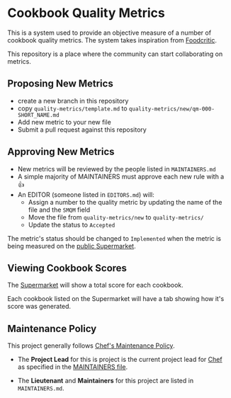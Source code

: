 # Cookbook Quality Metrics

This is a system used to provide an objective measure of a number of cookbook
quality metrics.  The system takes inspiration from [Foodcritic](http://www.foodcritic.io/).

This repository is a place where the community can start collaborating on
metrics.

## Proposing New Metrics

* create a new branch in this repository
* copy `quality-metrics/template.md` to `quality-metrics/new/qm-000-SHORT_NAME.md`
* Add new metric to your new file
* Submit a pull request against this repository

## Approving New Metrics

* New metrics will be reviewed by the people listed in `MAINTAINERS.md`
* A simple majority of MAINTAINERS must approve each new rule with a :+1:
* An EDITOR (someone listed in `EDITORS.md`) will:
  * Assign a number to the quality metric by updating the name of the file and the `SMQM` field
  * Move the file from `quality-metrics/new` to `quality-metrics/`
  * Update the status to `Accepted`

The metric's status should be changed to `Implemented` when the metric is being measured on the [public Supermarket](https://supermarket.chef.io).

## Viewing Cookbook Scores

The [Supermarket](https://supermarket.chef.io) will show a total score for each cookbook.

Each cookbook listed on the Supermarket will have a tab showing how it's score was generated.

## Maintenance Policy

This project generally follows [Chef's Maintenance Policy](https://github.com/chef/chef-rfc/blob/master/rfc030-maintenance-policy.md).

* The **Project Lead** for this is project is the current project lead for [Chef](https://github.com/chef/chef) as specified in the [MAINTAINERS file](https://github.com/chef/chef/blob/master/MAINTAINERS.md).

* The **Lieutenant** and **Maintainers** for this project are listed in `MAINTAINERS.md`.
